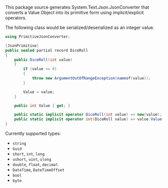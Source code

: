 This package source generates System.Text.Json.JsonConverter 
that converts a Value Object into its primitive form 
using implicit/explicit operators.

The following class would be serialized/deserialized as an integer value.
```csharp
using PrimitiveJsonConverter;

[JsonPrimitive]
public sealed partial record DiceRoll
{
    public DiceRoll(int value)
    {
        if (value <= 0)
        {
            throw new ArgumentOutOfRangeException(nameof(value));
        }

        Value = value;
    }

    public int Value { get; }

    public static implicit operator DiceRoll(int value) => new(value);
    public static implicit operator int(DiceRoll value) => value.Value;
}
```

Currently supported types:
- `string`
- `Guid`
- `short`, `int`, `long`
- `ushort`, `uint`, `ulong`
- `double`, `float`, `decimal`
- `DateTime`, `DateTimeOffset`
- `bool`
- `byte`
